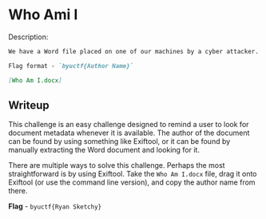 # Who Ami I
Description:
```markdown
We have a Word file placed on one of our machines by a cyber attacker. Who is the author of the document? 

Flag format - `byuctf{Author Name}`

[Who Am I.docx]
```

## Writeup
This challenge is an easy challenge designed to remind a user to look for document metadata whenever it is available. The author of the document can be found by using something like Exiftool, or it can be found by manually extracting the Word document and looking for it.

There are multiple ways to solve this challenge. Perhaps the most straightforward is by using Exiftool. Take the `Who Am I.docx` file, drag it onto Exiftool (or use the command line version), and copy the author name from there.

**Flag** - `byuctf{Ryan Sketchy}`